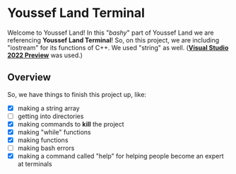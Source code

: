 # Youssef Land Terminal

Welcome to Youssef Land! In this "_bashy_" part of Youssef Land we are referencing __Youssef Land Terminal__! So, on this project, we are including "iostream" for its functions of C++. We used "string" as well. (__[Visual Studio 2022 Preview](https://visualstudio.microsoft.com/vs/preview)__ was used.)

## Overview

So, we have things to finish this project up, like:

- [x] making a string array
- [ ] getting into directories
- [x] making commands to __kill__ the project
- [x] making "while" functions
- [x] making functions 
- [ ] making bash errors
- [x] making a command called "help" for helping people become an expert at terminals
